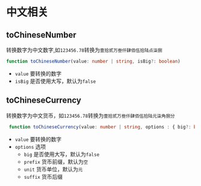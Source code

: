 # 中文相关

## toChineseNumber

转换数字为中文数字,如`123456.78`转换为`壹拾贰万叁仟肆佰伍拾陆点柒捌`

```typescript
function toChineseNumber(value: number | string, isBig?: boolean)
```

- `value` 要转换的数字
- `isBig` 是否使用大写，默认为`false`


## toChineseCurrency

转换数字为中文货币，如`123456.78`转换为`壹拾贰万叁仟肆佰伍拾陆元柒角捌分`

```typescript
 function toChineseCurrency(value: number | string, options : { big?: boolean, prefix?: string, unit?: string, suffix?: string } = {}, $config: any): string 
 ```

- `value` 要转换的数字
- `options` 选项
    - `big` 是否使用大写，默认为`false`
    - `prefix` 货币前缀，默认为`空`
    - `unit` 货币单位，默认为`元`
    - `suffix` 货币后缀